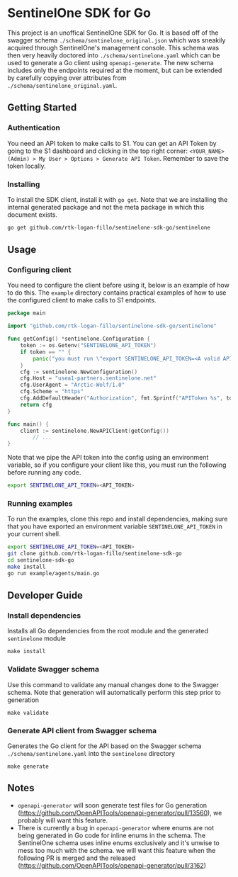 # SentinelOne SDK for Go
This project is an unoffical SentinelOne SDK for Go. It is based off of the swagger schema `./schema/sentinelone_original.json` which was sneakily acquired through SentinelOne's management console. This schema was then very heavily doctored into `./schema/sentinelone.yaml` which can be used to generate a Go client using `openapi-generate`. The new schema includes only the endpoints required at the moment, but can be extended by carefully copying over attributes from `./schema/sentinelone_original.yaml`.
## Getting Started
### Authentication
You need an API token to make calls to S1. You can get an API Token by going to the S1 dashboard and clicking in the top right corner: `<YOUR_NAME> (Admin) > My User > Options > Generate API Token`. Remember to save the token locally.
### Installing 
To install the SDK client, install it with `go get`. Note that we are installing the internal generated package and not the meta package in which this document exists.
```bash
go get github.com/rtk-logan-fillo/sentinelone-sdk-go/sentinelone
```
## Usage 
### Configuring client
You need to configure the client before using it, below is an example of how to do this. The `example` directory contains practical examples of how to use the configured client to make calls to S1 endpoints.
```go
package main

import "github.com/rtk-logan-fillo/sentinelone-sdk-go/sentinelone"

func getConfig() *sentinelone.Configuration {
	token := os.Getenv("SENTINELONE_API_TOKEN")
	if token == "" {
		panic("you must run \"export SENTINELONE_API_TOKEN=<A valid API token>\"")
	}
	cfg := sentinelone.NewConfiguration()
	cfg.Host = "usea1-partners.sentinelone.net"
	cfg.UserAgent = "Arctic-Wolf/1.0"
	cfg.Scheme = "https"
	cfg.AddDefaultHeader("Authorization", fmt.Sprintf("APIToken %s", token))
	return cfg
}

func main() {
	client := sentinelone.NewAPIClient(getConfig())
    	// ...
}
```
 Note that we pipe the API token into the config using an environment variable, so if you configure your client like this, you must run the following before running any code.
```bash
export SENTINELONE_API_TOKEN=<API_TOKEN>
```
### Running examples
To run the examples, clone this repo and install dependencies, making sure that you have exported an environment variable `SENTINELONE_API_TOKEN` in your current shell.
```bash
export SENTINELONE_API_TOKEN=<API_TOKEN>
git clone github.com/rtk-logan-fillo/sentinelone-sdk-go
cd sentinelone-sdk-go
make install
go run example/agents/main.go
```

## Developer Guide
### Install dependencies
Installs all Go dependencies from the root module and the generated `sentinelone` module
```
make install
```
### Validate Swagger schema
Use this command to validate any manual changes done to the Swagger schema. Note that generation will automatically perform this step prior to generation
```
make validate
```
### Generate API client from Swagger schema
Generates the Go client for the API based on the Swagger schema `./schema/sentinelone.yaml` into the `sentinelone` directory
```
make generate
```

## Notes
- `openapi-generator` will soon generate test files for Go generation (https://github.com/OpenAPITools/openapi-generator/pull/13560), we probably will want this feature.
- There is currently a bug in `openapi-generator` where enums are not being generated in Go code for inline enums in the schema. The SentinelOne schema uses inline enums exclusively and it's unwise to mess too much with the schema. we will want this feature when the following PR is merged and the released (https://github.com/OpenAPITools/openapi-generator/pull/3162) 
